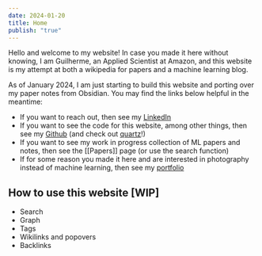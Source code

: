 ```yaml
---
date: 2024-01-20
title: Home
publish: "true"
---
```

Hello and welcome to my website! In case you made it here without knowing, I am Guilherme, an Applied Scientist at Amazon, and this website is my attempt at both a wikipedia for papers and a machine learning blog. 

As of January 2024, I am just starting to build this website and porting over my paper notes from Obsidian. You may find the links below helpful in the meantime:
- If you want to reach out, then see my [LinkedIn](https://www.linkedin.com/in/gilunga/)
- If you want to see the code for this website, among other things, then see my [Github](https://github.com/GIlunga) (and check out [quartz](https://github.com/jackyzha0/quartz)!)
- If you want to see my work in progress collection of ML papers and notes, then see the [[Papers]] page (or use the search function)
- If for some reason you made it here and are interested in photography instead of machine learning, then see my [portfolio](https://gilunga.myportfolio.com/)


## How to use this website \[WIP\]

- Search
- Graph
- Tags
- Wikilinks and popovers
- Backlinks